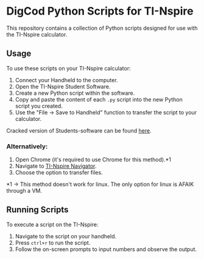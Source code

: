 # DigCod Python Scripts for TI-Nspire

This repository contains a collection of Python scripts designed for use with the TI-Nspire calculator.

## Usage

To use these scripts on your TI-Nspire calculator:

1. Connect your Handheld to the computer.
2. Open the TI-Nspire Student Software.
3. Create a new Python script within the software.
4. Copy and paste the content of each `.py` script into the new Python script you created.
5. Use the "File -> Save to Handheld" function to transfer the script to your calculator.

Cracked version of Students-software can be found [here](https://filecr.com/windows/ti-nspire-cx-cas-student-software/?id=494300560000).

### Alternatively:

1. Open Chrome (it's required to use Chrome for this method).*1
2. Navigate to [TI-Nspire Navigator](https://nspireconnect.ti.com/nsc/).
3. Choose the option to transfer files.

*1 -> This method doesn't work for linux. The only option for linux is AFAIK through a VM.

## Running Scripts

To execute a script on the TI-Nspire:

1. Navigate to the script on your handheld.
2. Press `ctrl+r` to run the script.
3. Follow the on-screen prompts to input numbers and observe the output.
